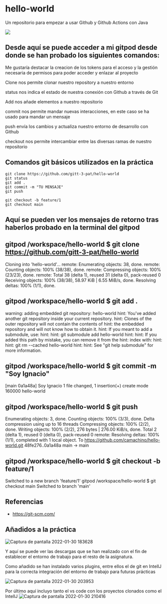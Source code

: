 # hello-world

Un repositorio para empezar a usar Github y Github Actions con Java

[![](https://gitpod.io/button/open-in-gitpod.svg)](https://gitpod.io/#https://github.com/camachino/hello-world/)

## Desde aquí se puede acceder a mi gitpod desde donde se han probado los siguientes comandos:
Me gustaría destacar la creacion de los tokens para el acceso y la gestión necesaria de permisos para poder acceder y enlazar al proyecto

Clone nos permite clonar nuestro repository a nuestro entorno

status nos indica el estado de nuestra conexión con Github a través de Git

Add nos añade elementos a nuestro repositorio

commit nos permite mandar nuevas interacciones, en este caso se ha usado para mandar un mensaje

push envía los cambios y actualiza nuestro entorno de desarrollo con Github

checkout nos permite intercambiar entre las diversas ramas de nuestro repositorio

## Comandos git básicos utilizados en la práctica

```
git clone https://github.com/gitt-3-pat/hello-world
git status
git add .
git commit -m "TU MENSAJE"
git push

git checkout -b feature/1
git checkout main
```
## Aquí se pueden ver los mensajes de retorno tras haberlos probado en la terminal del gitpod

## gitpod /workspace/hello-world $ git clone https://github.com/gitt-3-pat/hello-world
Cloning into 'hello-world'...
remote: Enumerating objects: 38, done.
remote: Counting objects: 100% (38/38), done.
remote: Compressing objects: 100% (23/23), done.
remote: Total 38 (delta 1), reused 31 (delta 0), pack-reused 0
Receiving objects: 100% (38/38), 58.97 KiB | 6.55 MiB/s, done.
Resolving deltas: 100% (1/1), done.

## gitpod /workspace/hello-world $ git add .

warning: adding embedded git repository: hello-world
hint: You've added another git repository inside your current repository.
hint: Clones of the outer repository will not contain the contents of
hint: the embedded repository and will not know how to obtain it.
hint: If you meant to add a submodule, use:
hint: 
hint:   git submodule add <url> hello-world
hint: 
hint: If you added this path by mistake, you can remove it from the
hint: index with:
hint: 
hint:   git rm --cached hello-world
hint: 
hint: See "git help submodule" for more information.
 
## gitpod /workspace/hello-world $ git commit -m "Soy Ignacio"
 
[main 0a1a48a] Soy Ignacio
 1 file changed, 1 insertion(+)
 create mode 160000 hello-world
 
 
## gitpod /workspace/hello-world $ git push
 
 
Enumerating objects: 3, done.
Counting objects: 100% (3/3), done.
Delta compression using up to 16 threads
Compressing objects: 100% (2/2), done.
Writing objects: 100% (2/2), 276 bytes | 276.00 KiB/s, done.
Total 2 (delta 1), reused 0 (delta 0), pack-reused 0
remote: Resolving deltas: 100% (1/1), completed with 1 local object.
To https://github.com/camachino/hello-world.git
   48fe276..0a1a48a  main -> main

 
 ## gitpod /workspace/hello-world $ git checkout -b feature/1
 
 
Switched to a new branch 'feature/1'
gitpod /workspace/hello-world $ git checkout main
Switched to branch 'main'
## Referencias

- https://git-scm.com/
 
## Añadidos a la práctica
 
 ![Captura de pantalla 2022-01-30 183628](https://user-images.githubusercontent.com/46677129/151713489-e76c0639-9799-4df1-abfa-39d5237f8931.png)

Y aquí se puede ver las descargas que se han realizado con el fin de establecer el entorno de trabajo para el resto de la asignatura.
 
Como añadido se han instalado varios plugins, entre ellos el de git en IntelIJ para la correcta integración del entorno de trabajo para futuras prácticas
 
 ![Captura de pantalla 2022-01-30 203953](https://user-images.githubusercontent.com/46677129/151714861-3f415868-811f-4b06-b8ec-29442419a403.png)
 
 Por último aquí incluyo tanto el vs code con los proyectos clonados como el IntelIJ
 ![Captura de pantalla 2022-01-30 210416](https://user-images.githubusercontent.com/46677129/151715691-853937f4-78cb-4fbd-8185-fab151be0152.png)

 

 
